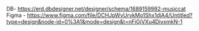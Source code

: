 DB- https://erd.dbdesigner.net/designer/schema/1689159992-musiccat
Figma - https://www.figma.com/file/DCHJpWvUrvkMo1Shx1djA4/Untitled?type=design&node-id=0%3A1&mode=design&t=nFiGjVXu4DivxmkN-1
